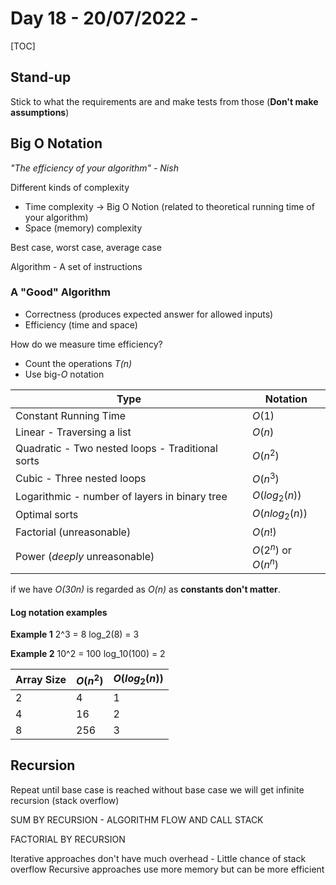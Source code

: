 # Day 18 - 20/07/2022 - 

[TOC]

## Stand-up

Stick to what the requirements are and make tests from those (**Don't make assumptions**)

## Big O Notation

*"The efficiency of your algorithm" - Nish*

Different kinds of complexity
- Time complexity -> Big O Notion (related to theoretical running time of your algorithm)
- Space (memory) complexity

Best case, worst case, average case

Algorithm - A set of instructions

### A "Good" Algorithm
- Correctness (produces expected answer for allowed inputs)
- Efficiency (time and space)

How do we measure time efficiency?
- Count the operations *T(n)*
- Use big-*O* notation

| Type | Notation |
|-|-|
| Constant Running Time                             | $O(1)$ |
| Linear - Traversing a list                        | $O(n)$ |
| Quadratic - Two nested loops - Traditional sorts  | $O(n^2)$ |
| Cubic - Three nested loops                        | $O(n^3)$ |
| Logarithmic - number of layers in binary tree     | $O(log_2 (n))$ |
| Optimal sorts                                     | $O(nlog_2 (n))$ |
| Factorial (unreasonable)                          | $O(n!)$ |
| Power (*deeply* unreasonable)                     | $O(2^n)$ or $O(n^n)$ |

if we have *O(30n)* is regarded as *O(n)* as **constants don't matter**.

#### Log notation examples
**Example 1**
2^3 = 8
log_2(8) = 3

**Example 2**
10^2 = 100
log_10(100) = 2

| Array Size | $O(n^2)$ | $O(log_2(n))$ | 
| - | - | - |
| 2 | 4 | 1 |
| 4 | 16 | 2 |
| 8 | 256 | 3 |

## Recursion

Repeat until base case is reached
without base case we will get infinite recursion (stack overflow)

SUM BY RECURSION - ALGORITHM FLOW AND CALL STACK

FACTORIAL BY RECURSION

Iterative approaches don't have much overhead - Little chance of stack overflow
Recursive approaches use more memory but can be more efficient
